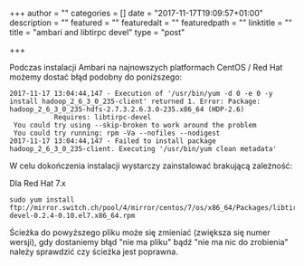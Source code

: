+++
author = ""
categories = []
date = "2017-11-17T19:09:57+01:00"
description = ""
featured = ""
featuredalt = ""
featuredpath = ""
linktitle = ""
title = "ambari and libtirpc devel"
type = "post"

+++

Podczas instalacji Ambari na najnowszych platformach CentOS / Red Hat możemy dostać błąd podobny do poniższego:

~~~
2017-11-17 13:04:44,147 - Execution of '/usr/bin/yum -d 0 -e 0 -y install hadoop_2_6_3_0_235-client' returned 1. Error: Package: hadoop_2_6_3_0_235-hdfs-2.7.3.2.6.3.0-235.x86_64 (HDP-2.6)
           Requires: libtirpc-devel
 You could try using --skip-broken to work around the problem
 You could try running: rpm -Va --nofiles --nodigest
2017-11-17 13:04:44,147 - Failed to install package hadoop_2_6_3_0_235-client. Executing '/usr/bin/yum clean metadata'
~~~

W celu dokończenia instalacji wystarczy zainstalować brakującą zależność:

Dla Red Hat 7.x
~~~shell
sudo yum install ftp://mirror.switch.ch/pool/4/mirror/centos/7/os/x86_64/Packages/libtirpc-devel-0.2.4-0.10.el7.x86_64.rpm
~~~

Ścieżka do powyższego pliku może się zmieniać (zwiększa się numer wersji), gdy dostaniemy błąd "nie ma pliku" bądź "nie ma nic do zrobienia" należy sprawdzić czy ścieżka jest poprawna.